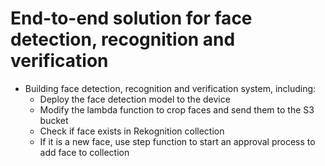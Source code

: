 # End-to-end solution for face detection, recognition and verification

- Building face detection, recognition and verification system, including:
   - Deploy the face detection model to the device
   - Modify the lambda function to crop faces and send them to the S3 bucket
   - Check if face exists in Rekognition collection
   - If it is a new face, use step function to start an approval process to add face to collection
